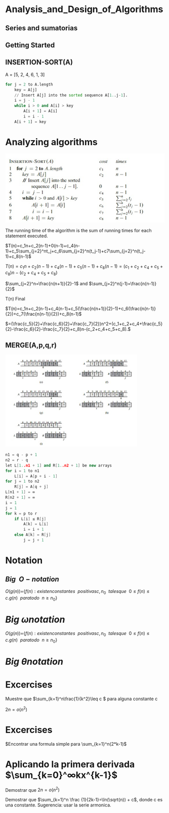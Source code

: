 # Analysis_and_Design_of_Algorithms

## Series and sumatorias


## Getting Started 

## INSERTION-SORT(A)

A = [5, 2, 4, 6, 1, 3]

```py
for j = 2 to A.length 
    key = A[j]
    // Insert A[j] into the sorted sequence A[1..j-1].
    i = j - 1
    while i > 0 and A[i] > key
        A[i + 1] = A[i]
        i = i - 1
    A[i + 1] = key
```

# Analyzing algorithms

![insertion](./images/insertion-sort.jpg)

The running time of the algorithm is the sum of running times for each statement executed.

$T(n)=c_1n+c_2(n-1)+0(n-1)+c_4(n-1)+c_5\sum_{j=2}^nt_j+c_6\sum_{j=2}^n(t_j-1)+c7\sum_{j=2}^n(t_j-1)+c_8(n-1)$


$T(n)=c_1n+c_2(n-1)+c_4(n-1)+c_5(n-1)+c_8(n-1)= (c_{1}+c_{2}+c_{4}+c_{5}+c_{8})n-(c_{2}+c_{4}+c_{5}+c_{8})$

$\sum_{j=2}^n=\frac{n(n+1)}{2}-1$ and $\sum_{j=2}^n(j-1)=\frac{n(n-1)}{2}$

T(n) Final

$T(n)=c_1n+c_2(n-1)+c_4(n-1)+c_5(\frac{n(n+1)}{2}-1)+c_6(\frac{n(n-1)}{2})+c_7(\frac{n(n-1)}{2})+c_8(n-1)$

$=(\frac{c_5}{2}+\frac{c_6}{2}+\frac{c_7}{2})n^2+(c_1+c_2+c_4+\frac{c_5}{2}-\frac{c_6}{2}-\frac{c_7}{2}+c_8)n-(c_2+c_4+c_5+c_8).$


## MERGE(A,p,q,r)

![merge](./images/merge-sort.jpg)

```c++
n1 = q - p + 1
n2 = r - q
let L[1..n1 + 1] and R[1..n2 + 1] be new arrays
for i = 1 to n1
    L[i] = A[p + i - 1]
for j = 1 to n2
    R[j] = A[q + j]
L[n1 + 1] = ∞
R[n2 + 1] = ∞
i = 1
j = 1
for k = p to r
    if L[i] ≤ R[j]
        A[k] = L[i]
        i = i + 1
    else A[k] = R[j]
        j = j + 1
```

# Notation

## $Big\ \ O-notation$

 $O(g(n))=${${f(n) : existen constantes\ \ positivas c, n_{0} \ \ tales que \ \ 0 \leq f(n) \leq c.g(n) \ \ para todo \ \ n\geq n_{0}}$}


# $Big \ \omega notation$
$O(g(n))=${${f(n) : existen constantes\ \ positivas c, n_{0} \ \ tales que \ \ 0 \leq f(n) \leq c.g(n) \ \ para todo \ \ n\geq n_{0}}$}

# $Big \ \theta notation$

# Excercises

Muestre que $\sum_{k=1}^n\frac{1}{k^2}\leq c $ para alguna constante c

$2n = o(n^2)$

# Excercises

$Encontrar una formula simple para \sum_{k=1}^n(2*k-1)$



# Aplicando la primera derivada $\sum_{k=0}^∞kx^{k-1}$


Demostrar que $2n=o(n^2)$

Demostrar que $\sum_{k=1}^n \frac {1}{2k-1}=\ln(\sqrt(n)) + c$, donde c es una constante. Sugerencia: usar la serie armonica.